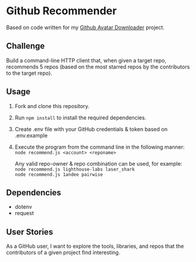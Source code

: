 # Github Recommender
Based on code written for my [Github Avatar Downloader](https://github.com/1andee/github-avatar-downloader) project.

## Challenge
Build a command-line HTTP client that, when given a target repo, recommends 5 repos (based on the most starred repos by the contributors to the target repo).

## Usage
1. Fork and clone this repository.
2. Run `npm install` to install the required dependencies.
3. Create .env file with your GitHub credentials & token based on .env.example
4. Execute the program from the command line in the following manner:  
   ```node recommend.js <account> <reponame>```

   Any valid repo-owner & repo combination can be used, for example:  
   ```node recommend.js lighthouse-labs laser_shark```  
   ```node recommend.js 1andee pairwise```

## Dependencies
- dotenv
- request

## User Stories
As a GitHub user, I want to explore the tools, libraries, and repos that the contributors of a given project find interesting.
